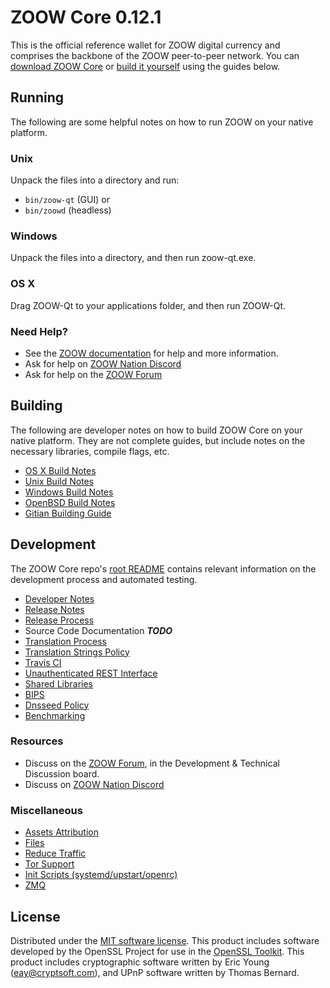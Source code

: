 ZOOW Core 0.12.1
=====================

This is the official reference wallet for ZOOW digital currency and comprises the backbone of the ZOOW peer-to-peer network. You can [download ZOOW Core](https://www.zoow.org/downloads/) or [build it yourself](#building) using the guides below.

Running
---------------------
The following are some helpful notes on how to run ZOOW on your native platform.

### Unix

Unpack the files into a directory and run:

- `bin/zoow-qt` (GUI) or
- `bin/zoowd` (headless)

### Windows

Unpack the files into a directory, and then run zoow-qt.exe.

### OS X

Drag ZOOW-Qt to your applications folder, and then run ZOOW-Qt.

### Need Help?

* See the [ZOOW documentation](https://dashpay.atlassian.net/wiki/display/DOC)
for help and more information.
* Ask for help on [ZOOW Nation Discord](http://zoowchat.org)
* Ask for help on the [ZOOW Forum](https://zoow.org/forum)

Building
---------------------
The following are developer notes on how to build ZOOW Core on your native platform. They are not complete guides, but include notes on the necessary libraries, compile flags, etc.

- [OS X Build Notes](build-osx.md)
- [Unix Build Notes](build-unix.md)
- [Windows Build Notes](build-windows.md)
- [OpenBSD Build Notes](build-openbsd.md)
- [Gitian Building Guide](gitian-building.md)

Development
---------------------
The ZOOW Core repo's [root README](/README.md) contains relevant information on the development process and automated testing.

- [Developer Notes](developer-notes.md)
- [Release Notes](release-notes.md)
- [Release Process](release-process.md)
- Source Code Documentation ***TODO***
- [Translation Process](translation_process.md)
- [Translation Strings Policy](translation_strings_policy.md)
- [Travis CI](travis-ci.md)
- [Unauthenticated REST Interface](REST-interface.md)
- [Shared Libraries](shared-libraries.md)
- [BIPS](bips.md)
- [Dnsseed Policy](dnsseed-policy.md)
- [Benchmarking](benchmarking.md)

### Resources
* Discuss on the [ZOOW Forum](https://zoow.org/forum), in the Development & Technical Discussion board.
* Discuss on [ZOOW Nation Discord](http://zoowchat.org)

### Miscellaneous
- [Assets Attribution](assets-attribution.md)
- [Files](files.md)
- [Reduce Traffic](reduce-traffic.md)
- [Tor Support](tor.md)
- [Init Scripts (systemd/upstart/openrc)](init.md)
- [ZMQ](zmq.md)

License
---------------------
Distributed under the [MIT software license](/COPYING).
This product includes software developed by the OpenSSL Project for use in the [OpenSSL Toolkit](https://www.openssl.org/). This product includes
cryptographic software written by Eric Young ([eay@cryptsoft.com](mailto:eay@cryptsoft.com)), and UPnP software written by Thomas Bernard.
